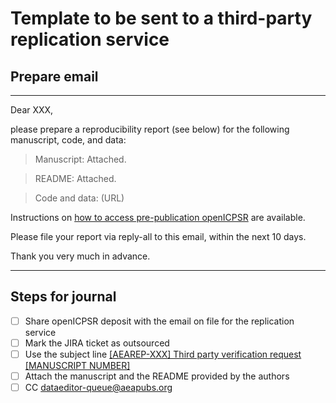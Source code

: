 # Template to be sent to a third-party replication service

## Prepare email

---

Dear XXX,
 
please prepare a reproducibility report (see below) for the following manuscript, code, and data:
 
> Manuscript: Attached.

> README: Attached.

> Code and data: (URL)

Instructions on [how to access pre-publication openICPSR](https://github.com/labordynamicsinstitute/replicability-training/blob/master/openICPSR_training.md) are available.
 
Please file your report via reply-all to this email, within the next 10 days.
 
Thank you very much in advance.

---

## Steps for journal

- [ ] Share openICPSR deposit with the email on file for the replication service
- [ ] Mark the JIRA ticket as outsourced
- [ ] Use the subject line [[AEAREP-XXX] Third party verification request [MANUSCRIPT NUMBER]](mailto:somebody@here.com?subject=[AEAREP-XXX]%20Third%20party%20verification%20request%20[MANUSCRIPT%20NUMBER])
- [ ] Attach the manuscript and the README provided by the authors
- [ ] CC dataeditor-queue@aeapubs.org

